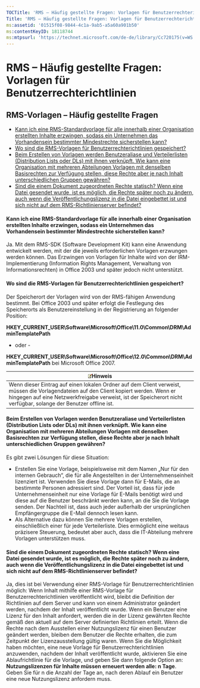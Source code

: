 ```yaml
---
TOCTitle: 'RMS – Häufig gestellte Fragen: Vorlagen für Benutzerrechterichtlinien'
Title: 'RMS – Häufig gestellte Fragen: Vorlagen für Benutzerrechterichtlinien'
ms:assetid: '01515f08-9844-4c1a-9ab5-a5a60a901b50'
ms:contentKeyID: 18118744
ms:mtpsurl: 'https://technet.microsoft.com/de-de/library/Cc720175(v=WS.10)'
---
```


RMS – Häufig gestellte Fragen: Vorlagen für Benutzerrechterichtlinien
=====================================================================

RMS-Vorlagen – Häufig gestellte Fragen
--------------------------------------

-   [Kann ich eine RMS-Standardvorlage für alle innerhalb einer Organisation erstellten Inhalte erzwingen, sodass ein Unternehmen das Vorhandensein bestimmter Mindestrechte sicherstellen kann?](#bkmk_57)
-   [Wo sind die RMS-Vorlagen für Benutzerrechterichtlinien gespeichert?](#bkmk_58)
-   [Beim Erstellen von Vorlagen werden Benutzeraliase und Verteilerlisten (Distribution Lists oder DLs) mit ihnen verknüpft. Wie kann eine Organisation mit mehreren Abteilungen Vorlagen mit denselben Basisrechten zur Verfügung stellen, diese Rechte aber je nach Inhalt unterschiedlichen Gruppen gewähren?](#bkmk_59)
-   [Sind die einem Dokument zugeordneten Rechte statisch? Wenn eine Datei gesendet wurde, ist es möglich, die Rechte später noch zu ändern, auch wenn die Veröffentlichungslizenz in die Datei eingebettet ist und sich nicht auf dem RMS-Richtlinienserver befindet?](#bkmk_60)

<span id="BKMK_57"></span>
#### Kann ich eine RMS-Standardvorlage für alle innerhalb einer Organisation erstellten Inhalte erzwingen, sodass ein Unternehmen das Vorhandensein bestimmter Mindestrechte sicherstellen kann?

Ja. Mit dem RMS-SDK (Software Development Kit) kann eine Anwendung entwickelt werden, mit der die jeweils erforderlichen Vorlagen erzwungen werden können. Das Erzwingen von Vorlagen für Inhalte wird von der IRM-Implementierung (Information Rights Management, Verwaltung von Informationsrechten) in Office 2003 und später jedoch nicht unterstützt.

<span id="BKMK_58"></span>
#### Wo sind die RMS-Vorlagen für Benutzerrechterichtlinien gespeichert?

Der Speicherort der Vorlagen wird von der RMS-fähigen Anwendung bestimmt. Bei Office 2003 und später erfolgt die Festlegung des Speicherorts als Benutzereinstellung in der Registrierung an folgender Position:

**HKEY\_CURRENT\_USER\\Software\\Microsoft\\Office\\11.0\\Common\\DRM\\AdminTemplatePath**

- oder -

**HKEY\_CURRENT\_USER\\Software\\Microsoft\\Office\\12.0\\Common\\DRM\\AdminTemplatePath** bei Microsoft Office 2007.

| ![](images/Cc720175.note(WS.10).gif)Hinweis                                                                                                                                                                                    |
|-------------------------------------------------------------------------------------------------------------------------------------------------------------------------------------------------------------------------------------------------------------|
| Wenn dieser Eintrag auf einen lokalen Ordner auf dem Client verweist, müssen die Vorlagendateien auf den Client kopiert werden. Wenn er hingegen auf eine Netzwerkfreigabe verweist, ist der Speicherort nicht verfügbar, solange der Benutzer offline ist. |

<span id="BKMK_59"></span>
#### Beim Erstellen von Vorlagen werden Benutzeraliase und Verteilerlisten (Distribution Lists oder DLs) mit ihnen verknüpft. Wie kann eine Organisation mit mehreren Abteilungen Vorlagen mit denselben Basisrechten zur Verfügung stellen, diese Rechte aber je nach Inhalt unterschiedlichen Gruppen gewähren?

Es gibt zwei Lösungen für diese Situation:

-   Erstellen Sie eine Vorlage, beispielsweise mit dem Namen „Nur für den internen Gebrauch“, die für alle Angestellten in der Unternehmenseinheit lizenziert ist. Verwenden Sie diese Vorlage dann für E-Mails, die an bestimmte Personen adressiert sind. Der Vorteil ist, dass für jede Unternehmenseinheit nur eine Vorlage für E-Mails benötigt wird und diese auf die Benutzer beschränkt werden kann, an die Sie die Vorlage senden. Der Nachteil ist, dass auch jeder außerhalb der ursprünglichen Empfängergruppe die E-Mail dennoch lesen kann.
-   Als Alternative dazu können Sie mehrere Vorlagen erstellen, einschließlich einer für jede Verteilerliste. Dies ermöglicht eine weitaus präzisere Steuerung, bedeutet aber auch, dass die IT-Abteilung mehrere Vorlagen unterstützen muss.

<span id="BKMK_60"></span>
#### Sind die einem Dokument zugeordneten Rechte statisch? Wenn eine Datei gesendet wurde, ist es möglich, die Rechte später noch zu ändern, auch wenn die Veröffentlichungslizenz in die Datei eingebettet ist und sich nicht auf dem RMS-Richtlinienserver befindet?

Ja, dies ist bei Verwendung einer RMS-Vorlage für Benutzerrechterichtlinien möglich: Wenn Inhalt mithilfe einer RMS-Vorlage für Benutzerrechterichtlinien veröffentlicht wird, bleibt die Definition der Richtlinien auf dem Server und kann von einem Administrator geändert werden, nachdem der Inhalt veröffentlicht wurde. Wenn ein Benutzer eine Lizenz für den Inhalt anfordert, werden die in der Lizenz gewährten Rechte gemäß den aktuell auf dem Server definierten Richtlinien erteilt. Wenn die Rechte nach dem Ausstellen einer Nutzungslizenz für einen Benutzer geändert werden, bleiben dem Benutzer die Rechte erhalten, die zum Zeitpunkt der Lizenzausstellung gültig waren. Wenn Sie die Möglichkeit haben möchten, eine neue Vorlage für Benutzerrechterichtlinien anzuwenden, nachdem der Inhalt veröffentlicht wurde, aktivieren Sie eine Ablaufrichtlinie für die Vorlage, und geben Sie dann folgende Option an: **Nutzungslizenzen für Inhalte müssen erneuert werden alle: n Tage**. Geben Sie für n die Anzahl der Tage an, nach deren Ablauf ein Benutzer eine neue Nutzungslizenz anfordern muss.
